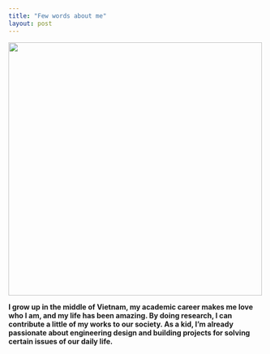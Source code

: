 ```yaml
---
title: "Few words about me"
layout: post
---
```


<img src="https://github.com/Nhiem/tran.github.io/blob/master/_posts/IMG_9343.jpg?raw=true" width="500" />

**I grow up in the middle of Vietnam, my academic career makes me love who I am, and my life has been amazing. By doing research, I can contribute a little of my works to our society. As a kid, I’m already passionate about engineering design and building projects for solving certain issues of our daily life.**

